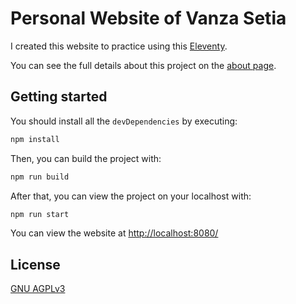 # Personal Website of Vanza Setia

I created this website to practice using this [Eleventy](https://www.11ty.dev/).

You can see the full details about this project on the [about page](http://vanzasetia.netlify.app/about/).

## Getting started

You should install all the `devDependencies` by executing:

```bash
npm install
```

Then, you can build the project with:

```bash
npm run build
```

After that, you can view the project on your localhost with:

```bash
npm run start
```

You can view the website at [http://localhost:8080/](http://localhost:8080/)

## License

[GNU AGPLv3](./LICENSE)
